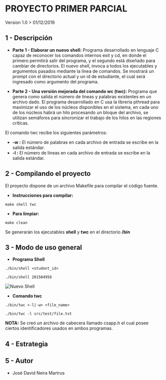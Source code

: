 
PROYECTO PRIMER PARCIAL
======================
Version 1.0 > 01/12/2019

1 - Descripción
---------------
* **Parte 1 - Elaborar un nuevo shell:** Programa desarrollado en lenguaje C capaz de reconocer los comandos internos exit y cd, en donde el primero permitirá salir del programa, y el segundo está diseñado para cambiar de directorios. El nuevo shell, invoca a todos los ejecutables y argumentos pasados mediante la linea de comandos. Se mostrará un prompt con el directorio actual y un id de estudiante, el cual será ingresado como argumento del programa.

* **Parte 2 - Una versión mejorada del comando wc (twc):** Programa que genera como salida el número de lineas y palabras existentes en un archivo dado. El programa desarrollado en C usa la librería pthread para maximizar el uso de los núcleos disponibles en el sistema, en cada uno de los núcleos habrá un hilo procesando un bloque del archivo, se utilizan semáforos para sincronizar el trabajo de los hilos en las regiones críticas.

El comando twc recibe los siguientes parámetros:

* **-w :** El número de palabras en cada archivo de entrada se escribe en la salida estándar.
* **-l :** El número de líneas en cada archivo de entrada se escribe en la salida estándar.


2 - Compilando el proyecto
----------------------------
El proyecto dispone de un archivo Makefile para compilar el código fuente.

* **Instrucciones para compilar:**
```
make shell twc
```
* **Para limpiar:**
```
make clean
```
Se generarán los ejecutables **shell** y **twc** en el directorio **/bin**

3 - Modo de uso general
------------------------

* **Programa Shell**
```
./bin/shell <student_id>

./bin/shell 201504956
```
![Nuevo Shell](https://github.com/davnm5/OS-Project1/imagen1.png)
* **Comando twc**

```
./bin/twc <-l|-w> <file_name>

./bin/twc -l src/test/file.txt

```

**NOTA:** Se creó un archivo de cabecera llamado csapp.h el cual posee ciertos identificadores usados en ambos programas.

4 - Estrategia
---------------


5 - Autor
-----------

* José David Neira Martrus
